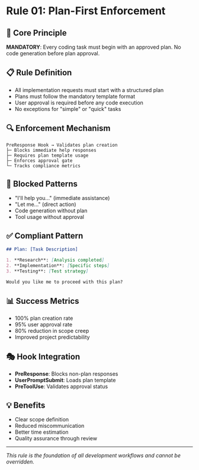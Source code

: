 # Rule 01: Plan-First Enforcement

## 🎯 Core Principle
**MANDATORY**: Every coding task must begin with an approved plan. No code generation before plan approval.

## 📋 Rule Definition
- All implementation requests must start with a structured plan
- Plans must follow the mandatory template format
- User approval is required before any code execution
- No exceptions for "simple" or "quick" tasks

## 🔍 Enforcement Mechanism
```
PreResponse Hook → Validates plan creation
├─ Blocks immediate help responses
├─ Requires plan template usage
├─ Enforces approval gate
└─ Tracks compliance metrics
```

## 🚫 Blocked Patterns
- "I'll help you..." (immediate assistance)
- "Let me..." (direct action)
- Code generation without plan
- Tool usage without approval

## ✅ Compliant Pattern
```markdown
## Plan: [Task Description]

1. **Research**: [Analysis completed]
2. **Implementation**: [Specific steps]
3. **Testing**: [Test strategy]

Would you like me to proceed with this plan?
```

## 📊 Success Metrics
- 100% plan creation rate
- 95% user approval rate
- 80% reduction in scope creep
- Improved project predictability

## 🎭 Hook Integration
- **PreResponse**: Blocks non-plan responses
- **UserPromptSubmit**: Loads plan template
- **PreToolUse**: Validates approval status

## 💡 Benefits
- Clear scope definition
- Reduced miscommunication
- Better time estimation
- Quality assurance through review

---
*This rule is the foundation of all development workflows and cannot be overridden.*